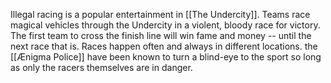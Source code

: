 Illegal racing is a popular entertainment in [[The Undercity]]. Teams race magical vehicles through the Undercity in a violent, bloody race for victory.
The first team to cross the finish line will win fame and money -- until the next race that is. Races happen often and always in different locations.
the [[Ænigma Police]] have been known to turn a blind-eye to the sport so long as only the racers themselves are in danger.